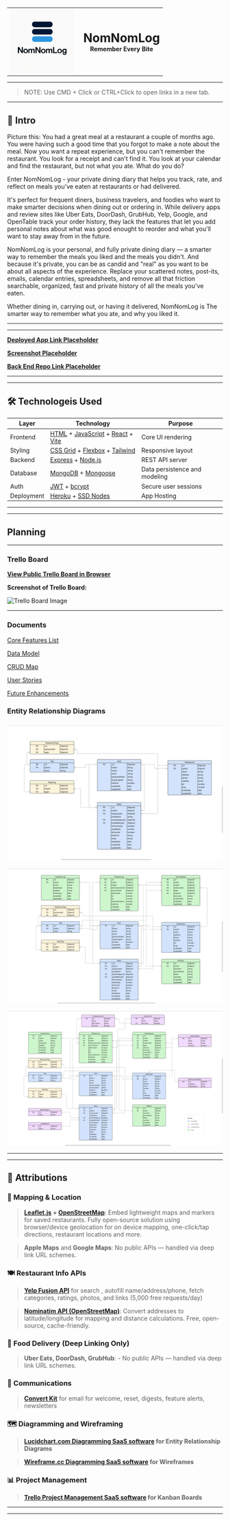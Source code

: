 <table>
  <tr>
    <td>
      <img src="https://github.com/shawnhank/nomnomlog/blob/c8a200e6178f17b36abe3e2ebf726d53792a82ca/frontend/public/images/nnl_logo_v1_.png" width="150" alt="NomNomLog logo">
    </td>
    <td valign="middle" style="padding-left: 1em;">
      <div align="center">
        <h1 style="margin: 0;">NomNomLog</h1>
        <h4 style="margin: 0;">Remember Every Bite</h4>
      </div>
    </td>
  </tr>
</table>

---
> NOTE: Use CMD + Click or CTRL+Click to open links in a new tab.
---

## 📜 Intro

Picture this: You had a great meal at a restaurant a couple of months ago. You were having such a good time that you forgot to make a note about the meal.  Now you want a repeat experience, but you can't remember the restaurant. You look for a receipt and can't find it. You look at your calendar and find the restaurant, but not what you ate. What do you do?

Enter NomNomLog - your private dining diary that helps you track, rate, and reflect on meals you've eaten at restaurants or had delivered.

It's perfect for frequent diners, business travelers, and foodies who want to make smarter decisions when dining out or ordering in.  While delivery apps and review sites like Uber Eats, DoorDash, GrubHub, Yelp, Google, and OpenTable track your order history, they lack the features that let you add personal notes about what was good enought to reorder and what you'll want to stay away from in the future.

NomNomLog is your personal, and fully private dining diary — a smarter way to remember the meals you liked and the meals you didn't. And because it's private, you can be as candid and "real" as you want to be about all aspects of the experience.  Replace your scattered notes, post-its, emails, calendar entries, spreadsheets, and remove all that friction searchable, organized, fast and private history of all the meals you've eaten. 

Whether dining in, carrying out, or having it delivered, NomNomLog is The smarter way to remember what you ate, and why you liked it.

---
---

**[Deployed App Link Placeholder](https://heroku.com)**

**[Screenshot Placeholder](https://github.com)**

**[Back End Repo Link Placeholder](https://github.com)**

---
---

##  🛠️ Technologeis Used

  | Layer | Technology | Purpose |
  |-------|------------|---------|
  | Frontend | [HTML](https://developer.mozilla.org/en-US/docs/Web/HTML) + [JavaScript](https://developer.mozilla.org/en-US/docs/Web/JavaScript) + [React](https://react.dev/) + [Vite](https://vite.dev/) | Core UI rendering |
  | Styling | [CSS Grid](https://developer.mozilla.org/en-US/docs/Learn_web_development/Core/CSS_layout/Grids) + [Flexbox](https://developer.mozilla.org/en-US/docs/Learn_web_development/Core/CSS_layout/Flexbox) + [Tailwind](https://tailwindcss.com/) | Responsive layout|
  | Backend | [Express](https://expressjs.com/) + [Node.js](https://nodejs.org/en) | REST API server |
  | Database | [MongoDB](https://www.mongodb.com/) + [Mongoose](https://mongoosejs.com/) | Data persistence and modeling |
  | Auth | [JWT](https://jwt.io/) + [bcrypt](https://www.npmjs.com/package/bcrypt) | Secure user sessions |
  | Deployment | [Heroku](https://www.heroku.com/) + [SSD Nodes](https://www.ssdnodes.com/) | App Hosting |


---
---

## Planning

---

### Trello Board

  **[View Public Trello Board in Browser](https://trello.com/b/0H9q21IY)**

  **Screenshot of Trello Board:**

![Trello Board Image](planning/user_stories/trello_board_004.png)

---

### Documents

   [Core Features List](docs/core_features.md)

   [Data Model](docs/data_model.md)

   [CRUD Map](docs/crud_map.md)

   [User Stories](docs/user_stories.md)

   [Future Enhancements](docs/future_enhancements.md)

### Entity Relationship Diagrams

###    ![MVP ERD](planning/erd/mvp_erd_v5.png)

   ![ICEBOX ERD](planning/erd/icebox_erd_v5.png)

![ICEBOX ERD](planning/erd/lookup_erd_v5.png)

---
---

##  🔌 Attributions

  ### 📍 Mapping & Location

> **[Leaflet.js](https://leafletjs.com/) + [OpenStreetMap](https://www.openstreetmap.org/)**: Embed lightweight maps and markers for saved restaurants. Fully open-source solution using browser/device geolocation for on device mapping, one-click/tap directions, restaurant locations and more.

> **Apple Maps** and **Google Maps**: No public APIs — handled via deep link URL schemes.

  ### 🍽 Restaurant Info APIs

> **[Yelp Fusion API](https://docs.developer.yelp.com/docs/getting-started)** for search , autofill name/address/phone, fetch categories, ratings, photos, and links (5,000 free requests/day)

> **[Nominatim API (OpenStreetMap)](https://nominatim.org/)**: Convert addresses to latitude/longitude for mapping and distance calculations. Free, open-source, cache-friendly.

  ### 🚚 Food Delivery (Deep Linking Only)

>  **Uber Eats, DoorDash, GrubHub**:  - No public APIs — handled via deep link URL schemes.

  ### 📧 Communications

>  **[Convert Kit](https://kit.com/)** for email for welcome, reset, digests, feature alerts, newsletters

  ### 🗺️ Diagramming and Wireframing

> **[Lucidchart.com Diagramming SaaS software](https://lucidchart.com) for Entity Relationship Diagrams**

> **[Wireframe.cc Diagramming SaaS software](https://wireframe.cc) for Wireframes**

  ### 📊 Project Management

> **[Trello Project Management SaaS software](https://trello.com) for Kanban Boards**

---
---

